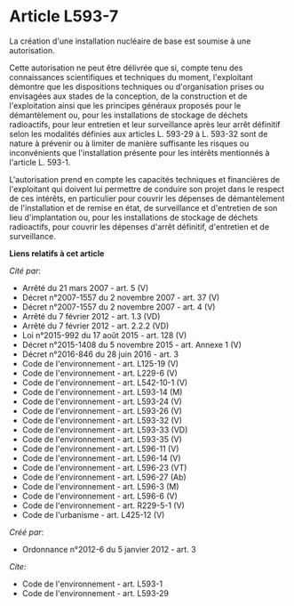 # Article L593-7

La création d'une installation nucléaire de base est soumise à une autorisation. 

Cette autorisation ne peut être délivrée que si, compte tenu des connaissances scientifiques et techniques du moment,
l'exploitant démontre que les dispositions techniques ou d'organisation prises ou envisagées aux stades de la conception, de
la construction et de l'exploitation ainsi que les principes généraux proposés pour le démantèlement ou, pour les
installations de stockage de déchets radioactifs, pour leur entretien et leur surveillance après leur arrêt définitif selon
les modalités définies aux articles L. 593-29 à L. 593-32 sont de nature à prévenir ou à limiter de manière suffisante les
risques ou inconvénients que l'installation présente pour les intérêts mentionnés à l'article L. 593-1. 

L'autorisation prend en compte les capacités techniques et financières de l'exploitant qui doivent lui permettre de conduire
son projet dans le respect de ces intérêts, en particulier pour couvrir les dépenses de démantèlement de l'installation et de
remise en état, de surveillance et d'entretien de son lieu d'implantation ou, pour les installations de stockage de déchets
radioactifs, pour couvrir les dépenses d'arrêt définitif, d'entretien et de surveillance.

**Liens relatifs à cet article**

_Cité par_:

  - Arrêté du 21 mars 2007 - art. 5 (V)
  - Décret n°2007-1557 du 2 novembre 2007 - art. 37 (V)
  - Décret n°2007-1557 du 2 novembre 2007 - art. 4 (V)
  - Arrêté du 7 février 2012 - art. 1.3 (VD)
  - Arrêté du 7 février 2012 - art. 2.2.2 (VD)
  - Loi n°2015-992 du 17 août 2015 - art. 128 (V)
  - Décret n°2015-1408 du 5 novembre 2015 - art. Annexe 1 (V)
  - Décret n°2016-846 du 28 juin 2016 - art. 3
  - Code de l'environnement - art. L125-19 (V)
  - Code de l'environnement - art. L229-6 (V)
  - Code de l'environnement - art. L542-10-1 (V)
  - Code de l'environnement - art. L593-14 (M)
  - Code de l'environnement - art. L593-24 (V)
  - Code de l'environnement - art. L593-26 (V)
  - Code de l'environnement - art. L593-32 (V)
  - Code de l'environnement - art. L593-33 (VD)
  - Code de l'environnement - art. L593-35 (V)
  - Code de l'environnement - art. L596-11 (V)
  - Code de l'environnement - art. L596-14 (V)
  - Code de l'environnement - art. L596-23 (VT)
  - Code de l'environnement - art. L596-27 (Ab)
  - Code de l'environnement - art. L596-3 (M)
  - Code de l'environnement - art. L596-6 (V)
  - Code de l'environnement - art. R229-5-1 (V)
  - Code de l'urbanisme - art. L425-12 (V)

_Créé par_:

  - Ordonnance n°2012-6 du 5 janvier 2012 - art. 3

_Cite_:

  - Code de l'environnement - art. L593-1
  - Code de l'environnement - art. L593-29
